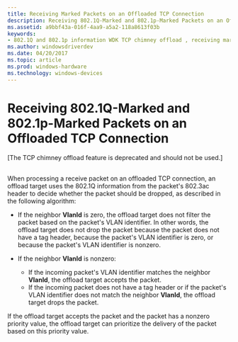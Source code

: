 ```yaml
---
title: Receiving Marked Packets on an Offloaded TCP Connection
description: Receiving 802.1Q-Marked and 802.1p-Marked Packets on an Offloaded TCP Connection
ms.assetid: a9bbf43a-016f-4aa9-a5a2-118a8613f03b
keywords:
- 802.1Q and 802.1p information WDK TCP chimney offload , receiving marked packets
ms.author: windowsdriverdev
ms.date: 04/20/2017
ms.topic: article
ms.prod: windows-hardware
ms.technology: windows-devices
---
```


# Receiving 802.1Q-Marked and 802.1p-Marked Packets on an Offloaded TCP Connection


\[The TCP chimney offload feature is deprecated and should not be used.\]

## <a href="" id="ddk-receiving-802-1q-and-802-1p-marked-packets-on-an-offloaded-tcp-con"></a>


When processing a receive packet on an offloaded TCP connection, an offload target uses the 802.1Q information from the packet's 802.3ac header to decide whether the packet should be dropped, as described in the following algorithm:

-   If the neighbor **VlanId** is zero, the offload target does not filter the packet based on the packet's VLAN identifier. In other words, the offload target does not drop the packet because the packet does not have a tag header, because the packet's VLAN identifier is zero, or because the packet's VLAN identifier is nonzero.

-   If the neighbor **VlanId** is nonzero:
    -   If the incoming packet's VLAN identifier matches the neighbor **VlanId**, the offload target accepts the packet.
    -   If the incoming packet does not have a tag header or if the packet's VLAN identifier does not match the neighbor **VlanId**, the offload target drops the packet.

If the offload target accepts the packet and the packet has a nonzero priority value, the offload target can prioritize the delivery of the packet based on this priority value.
